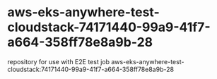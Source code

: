 # aws-eks-anywhere-test-cloudstack-74171440-99a9-41f7-a664-358ff78e8a9b-28
repository for use with E2E test job aws-eks-anywhere-test-cloudstack:74171440-99a9-41f7-a664-358ff78e8a9b-28
